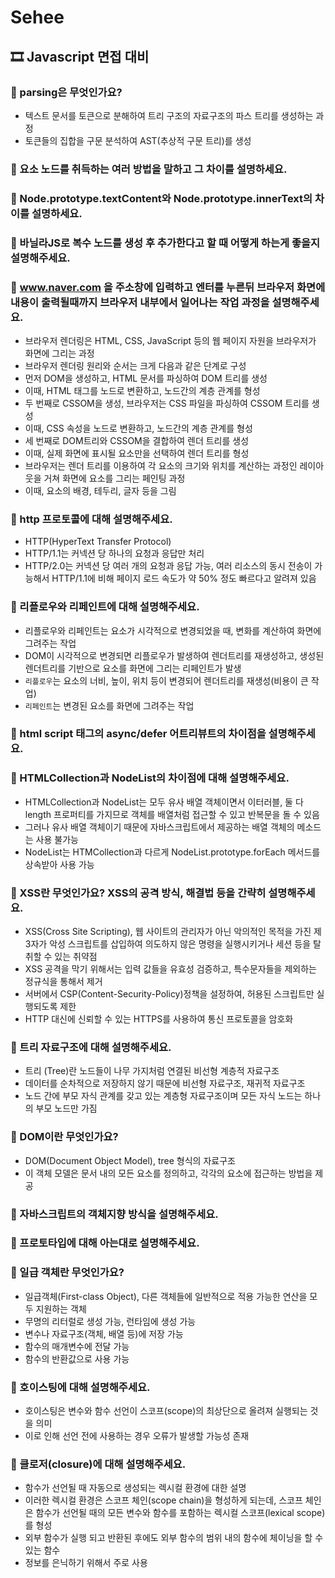 # Sehee

## 🎞 Javascript 면접 대비

### 💊 parsing은 무엇인가요?
- 텍스트 문서를 토큰으로 분해하여 트리 구조의 자료구조의 파스 트리를 생성하는 과정
- 토큰들의 집합을 구문 분석하여 AST(추상적 구문 트리)를 생성

### 💊 요소 노드를 취득하는 여러 방법을 말하고 그 차이를 설명하세요.

### 💊 Node.prototype.textContent와 Node.prototype.innerText의 차이를 설명하세요.

### 💊 바닐라JS로 복수 노드를 생성 후 추가한다고 할 때 어떻게 하는게 좋을지 설명해주세요.

### 💊 www.naver.com 을 주소창에 입력하고 엔터를 누른뒤 브라우저 화면에 내용이 출력될때까지 브라우저 내부에서 일어나는 작업 과정을 설명해주세요.
- 브라우저 렌더링은 HTML, CSS, JavaScript 등의 웹 페이지 자원을 브라우저가 화면에 그리는 과정
- 브라우저 렌더링 원리와 순서는 크게 다음과 같은 단계로 구성
- 먼저 DOM을 생성하고, HTML 문서를 파싱하여 DOM 트리를 생성
- 이때, HTML 태그를 노드로 변환하고, 노드간의 계층 관계를 형성
- 두 번째로 CSSOM을 생성, 브라우저는 CSS 파일을 파싱하여 CSSOM 트리를 생성
- 이때, CSS 속성을 노드로 변환하고, 노드간의 계층 관계를 형성
- 세 번째로 DOM트리와 CSSOM을 결합하여 렌더 트리를 생성
- 이때, 실제 화면에 표시될 요소만을 선택하여 렌더 트리를 형성
- 브라우저는 렌더 트리를 이용하여 각 요소의 크기와 위치를 계산하는 과정인 레이아웃을 거쳐 화면에 요소를 그리는 페인팅 과정
- 이때, 요소의 배경, 테두리, 글자 등을 그림

### 💊 http 프로토콜에 대해 설명해주세요.
- HTTP(HyperText Transfer Protocol)
- HTTP/1.1는 커넥션 당 하나의 요청과 응답만 처리
- HTTP/2.0는 커넥션 당 여러 개의 요청과 응답 가능, 여러 리소스의 동시 전송이 가능해서 HTTP/1.1에 비해 페이지 로드 속도가 약 50% 정도 빠르다고 알려져 있음

### 💊 리플로우와 리페인트에 대해 설명해주세요.
- 리플로우와 리페인트는 요소가 시각적으로 변경되었을 때, 변화를 계산하여 화면에 그려주는 작업
-  DOM이 시각적으로 변경되면 리플로우가 발생하여 렌더트리를 재생성하고, 생성된 렌더트리를 기반으로 요소를 화면에 그리는 리페인트가 발생
- `리플로우`는 요소의 너비, 높이, 위치 등이 변경되어 렌더트리를 재생성(비용이 큰 작업)
- `리페인트`는 변경된 요소를 화면에 그려주는 작업

### 💊 html script 태그의 async/defer 어트리뷰트의 차이점을 설명해주세요.

### 💊 HTMLCollection과 NodeList의 차이점에 대해 설명해주세요.
- HTMLCollection과 NodeList는 모두 유사 배열 객체이면서 이터러블, 둘 다 length 프로퍼티를 가지므로 객체를 배열처럼 접근할 수 있고 반복문을 돌 수 있음
- 그러나 유사 배열 객체이기 때문에 자바스크립트에서 제공하는 배열 객체의 메소드는 사용 불가능
- NodeList는 HTMCollection과 다르게 NodeList.prototype.forEach 메서드를 상속받아 사용 가능

### 💊 XSS란 무엇인가요? XSS의 공격 방식, 해결법 등을 간략히 설명해주세요.
- XSS(Cross Site Scripting), 웹 사이트의 관리자가 아닌 악의적인 목적을 가진 제 3자가 악성 스크립트를 삽입하여 의도하지 않은 명령을 실행시키거나 세션 등을 탈취할 수 있는 취약점
- XSS 공격을 막기 위해서는 입력 값들을 유효성 검증하고, 특수문자들을 제외하는 정규식을 통해서 제거
- 서버에서 CSP(Content-Security-Policy)정책을 설정하여, 허용된 스크립트만 실행되도록 제한
- HTTP 대신에 신뢰할 수 있는 HTTPS를 사용하여 통신 프로토콜을 암호화

### 💊 트리 자료구조에 대해 설명해주세요.
- 트리 (Tree)란 노드들이 나무 가지처럼 연결된 비선형 계층적 자료구조
- 데이터를 순차적으로 저장하지 않기 때문에 비선형 자료구조, 재귀적 자료구조
- 노드 간에 부모 자식 관계를 갖고 있는 계층형 자료구조이며 모든 자식 노드는 하나의 부모 노드만 가짐

### 💊 DOM이란 무엇인가요?
- DOM(Document Object Model), tree 형식의 자료구조
- 이 객체 모델은 문서 내의 모든 요소를 정의하고, 각각의 요소에 접근하는 방법을 제공

### 💊 자바스크립트의 객체지향 방식을 설명해주세요.

### 💊 프로토타입에 대해 아는대로 설명해주세요.

### 💊 일급 객체란 무엇인가요?
- 일급객체(First-class Object), 다른 객체들에 일반적으로 적용 가능한 연산을 모두 지원하는 객체
- 무명의 리터럴로 생성 가능, 런타임에 생성 가능
- 변수나 자료구조(객체, 배열 등)에 저장 가능
- 함수의 매개변수에 전달 가능
- 함수의 반환값으로 사용 가능

### 💊 호이스팅에 대해 설명해주세요.

- 호이스팅은 변수와 함수 선언이 스코프(scope)의 최상단으로 올려져 실행되는 것을 의미
- 이로 인해 선언 전에 사용하는 경우 오류가 발생할 가능성 존재

### 💊 클로저(closure)에 대해 설명해주세요.

- 함수가 선언될 때 자동으로 생성되는 렉시컬 환경에 대한 설명
- 이러한 렉시컬 환경은 스코프 체인(scope chain)을 형성하게 되는데, 스코프 체인은 함수가 선언될 때의 모든 변수와 함수를 포함하는 렉시컬 스코프(lexical scope)를 형성
- 외부 함수가 실행 되고 반환된 후에도 외부 함수의 범위 내의 함수에 체이닝을 할 수 있는 함수
- 정보를 은닉하기 위해서 주로 사용